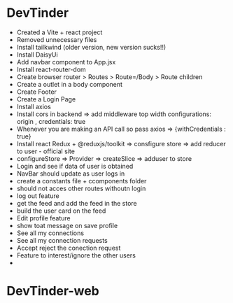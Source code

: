 # DevTinder
- Created a Vite + react project
- Removed unnecessary files
- Install tailkwind (older version, new version sucks!!)
- Install DaisyUi
- Add navbar component to App.jsx
- Install react-router-dom
- Create browser router > Routes > Route=/Body > Route children
- Create a outlet in a body component
- Create Footer
- Create a Login Page
- Install axios
- Install cors in backend => add middleware top width configurations: origin , credentials: true
- Whenever you are making an API call so pass axios => {withCredentials : true}
- Install react Redux + @reduxjs/toolkit => consfigure store => add reducer to user - official site
- configureStore => Provider => createSlice => adduser to store
- Login and see if data of user is obtained
- NavBar should update as user logs in
- create a constants file + ccomponents folder
- should not acces other routes withoutn login
- log out feature
- get the feed and add the feed in the store
- build the user card on the feed
- Edit profile feature
- show toat message on save profile
- See all my connections
- See all my connection requests
- Accept reject the conection request
- Feature to interest/ignore the other users
- 
 # DevTinder-web
